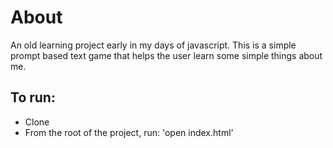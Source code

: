 # About

An old learning project early in my days of javascript. This is a simple prompt based text game that helps the user learn some simple things about me.

## To run:
  - Clone
  - From the root of the project, run: 'open index.html'
